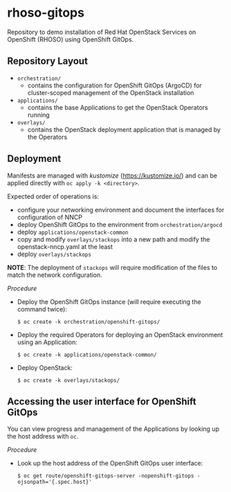 # rhoso-gitops

Repository to demo installation of Red Hat OpenStack Services on OpenShift
(RHOSO) using OpenShift GitOps.

## Repository Layout

* `orchestration/`
    * contains the configuration for OpenShift GitOps (ArgoCD)
      for cluster-scoped management of the OpenStack installation
* `applications/`
    * contains the base Applications to get the OpenStack
      Operators running
* `overlays/`
    *  contains the OpenStack deployment application that is managed by the
       Operators

## Deployment

Manifests are managed with _kustomize_ (https://kustomize.io/) and can be
applied directly with `oc apply -k <directory>`.

Expected order of operations is:

* configure your networking environment and document the interfaces for
  configuration of NNCP
* deploy OpenShift GitOps to the environment from `orchestration/argocd`
* deploy `applications/openstack-common`
* copy and modify `overlays/stackops` into a new path and modify the
  openstack-nncp.yaml at the least
* deploy `overlays/stackops`

**NOTE**: The deployment of `stackops` will require modification of the files to match
the network configuration.

_Procedure_

* Deploy the OpenShift GitOps instance (will require executing the command twice):
    ```
    $ oc create -k orchestration/openshift-gitops/
    ```

* Deploy the required Operators for deploying an OpenStack environment using an Application:
  ```
  $ oc create -k applications/openstack-common/
  ```

* Deploy OpenStack:
  ```
  $ oc create -k overlays/stackops/
  ```

## Accessing the user interface for OpenShift GitOps

You can view progress and management of the Applications by looking up the host address with `oc`.

_Procedure_

* Look up the host address of the OpenShift GitOps user interface:
  ```
  $ oc get route/openshift-gitops-server -nopenshift-gitops -ojsonpath='{.spec.host}'
  ```
